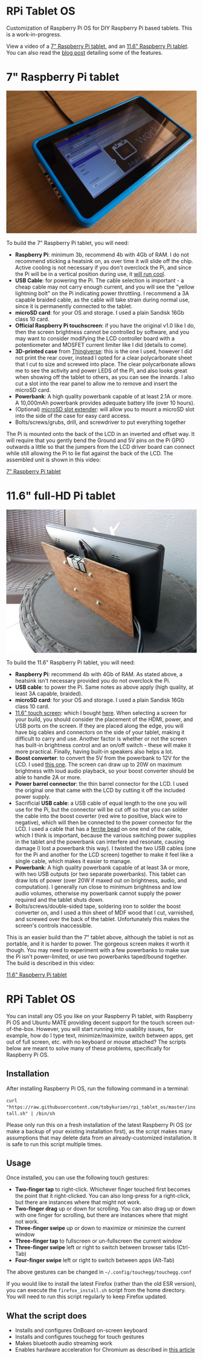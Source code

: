# RPi Tablet OS

Customization of Raspberry Pi OS for DIY Raspberry Pi based tablets. This is a work-in-progress.

View a video of a [7" Raspberry Pi tablet](https://tobykurien.com/images/rpi_tab/rpi-tab.mp4), and an [11.6" Raspberry Pi tablet](https://tobykurien.com/images/rpi_tab/rpi-tab-10.mp4). You can also read the [blog post](https://tobykurien.com/rpi_tab/) detailing some of the features.

# 7" Raspberry Pi tablet

![The 7" Raspberry Pi tablet](images/rpi_tab_7.jpg)

To build the 7" Raspberry Pi tablet, you will need:

- **Raspberry Pi**: minimum 3b, recommend 4b with 4Gb of RAM. I do not recommend sticking a heatsink on, as over time it will slide off the chip. Active cooling is not necessary if you don't overclock the Pi, and since the Pi will be in a vertical position during use, it [will run cool](https://www.raspberrypi.org/blog/thermal-testing-raspberry-pi-4/).
- **USB Cable**: for powering the Pi. The cable selection is important - a cheap cable may not carry enough current, and you will see the "yellow lightning bolt" on the Pi indicating power throttling. I recommend a 3A capable braided cable, as the cable will take strain during normal use, since it is permanently connected to the tablet.
- **microSD card**: for your OS and storage. I used a plain Sandisk 16Gb class 10 card.
- **Official Raspberry Pi touchscreen**: if you have the original v1.0 like I do, then the screen brightness cannot be controlled by software, and you may want to consider modifying the LCD controller board with a potentiometer and MOSFET current limiter like I did (details to come).
- **3D-printed case** from [Thingiverse](https://www.thingiverse.com/thing:1068762): this is the one I used, however I did not print the rear cover, instead I opted for a clear polycarbonate sheet that I cut to size and screwed into place. The clear polycarbonate allows me to see the activity and power LEDS of the Pi, and also looks great when showing off the tablet to others, as you can see the innards. I also cut a slot into the rear panel to allow me to remove and insert the microSD card.
- **Powerbank**: A high quality powerbank capable of at least 2.1A or more. A 10,000mAh powerbank provides adequate battery life (over 10 hours).
- (Optional) [microSD slot extender](https://www.amazon.com/sd-card-extension/s?k=sd+card+extension): will allow you to mount a microSD slot into the side of the case for easy card access.
- Bolts/screws/grubs, drill, and screwdriver to put everything together

The Pi is mounted onto the back of the LCD in an inverted and offset way. It will require that you gently bend the Ground and 5V pins on the Pi GPIO outwards a little so that the jumpers from the LCD driver board can connect while still allowing the Pi to lie flat against the back of the LCD. The assembled unit is shown in this video:

[7" Raspberry Pi tablet](https://tobykurien.com/images/rpi_tab/rpi-tab.mp4)

# 11.6" full-HD Pi tablet

![11.6" Raspberry Pi tablet](images/rpi_tab_11.jpg)

To build the 11.6" Raspberry Pi tablet, you will need:

- **Raspberry Pi**: recommend 4b with 4Gb of RAM. As stated above, a heatsink isn't necessary provided you do not overclock the Pi.
- **USB cable**: to power the Pi. Same notes as above apply (high quality, at least 3A capable, braided).
- **microSD card**: for your OS and storage. I used a plain Sandisk 16Gb class 10 card.
- [11.6" touch screen](https://www.waveshare.com/11.6inch-hdmi-lcd-h-with-case.htm): which I bought [here](https://www.robotics.org.za/W16642). When selecting a screen for your build, you should consider the placement of the HDMI, power, and USB ports on the screen. If they are placed along the edge, you will have big cables and connectors on the side of your tablet, making it difficult to carry and use. Another factor is whether or not the screen has built-in brightness control and an on/off switch - these will make it more practical. Finally, having built-in speakers also helps a lot.
- **Boost converter**: to convert the 5V from the powerbank to 12V for the LCD. I used [this one](https://www.robotics.org.za/MT3608). The screen can draw up to 20W on maximum brightness with loud audio playback, so your boost converter should be able to handle 2A or more.
- **Power barrel connector**: the thin barrel connector for the LCD. I used the original one that came with the LCD by cutting it off the included power supply.
- Sacrificial **USB cable**: a USB cable of equal length to the one you will use for the Pi, but the connector will be cut off so that you can solder the cable into the boost coverter (red wire to positive, black wire to negative), which will then be connected to the power connector for the LCD. I used a cable that has a [ferrite bead](https://en.wikipedia.org/wiki/Ferrite_bead) on one end of the cable, which I think is important, because the various switching power supplies in the tablet and the powerbank can interfere and resonate, causing damage (I lost a powerbank this way). I twisted the two USB cables (one for the Pi and another for the LCD screen) together to make it feel like a single cable, which makes it easier to manage.
- **Powerbank**: A high quality powerbank capable of at least 3A or more, with two USB outputs (or two separate powerbanks). This tablet can draw lots of power (over 20W if maxed out on brightness, audio, and computation). I generally run close to minimum brightness and low audio volumes, otherwise my powerbank cannot supply the power required and the tablet shuts down.
- Bolts/screws/double-sided tape, soldering iron to solder the boost converter on, and I used a thin sheet of MDF wood that I cut, varnished, and screwed over the back of the tablet. Unfortunately this makes the screen's controls inaccessible.

This is an easier build than the 7" tablet above, although the tablet is not as portable, and it is harder to power. The gorgeous screen makes it worth it though. You may need to experiment with a few powerbanks to make sue the Pi isn't power-limited, or use two powerbanks taped/bound together. The build is described in this video:

[11.6" Raspberry Pi tablet](https://tobykurien.com/images/rpi_tab/rpi-tab-10.mp4)

# RPi Tablet OS

You can install any OS you like on your Raspberry Pi tablet, with Raspberry Pi OS and Ubuntu MATE providing decent support for the touch screen out-of-the-box. However, you will start running into usability issues, for example, how do I type text, minimize/maximize, switch between apps, get out of full screen, etc. with no keyboard or mouse attached? The scripts below are meant to solve many of these problems, specifically for Raspberry Pi OS.

## Installation

After installing Raspberry Pi OS, run the following command in a terminal:

`curl "https://raw.githubusercontent.com/tobykurien/rpi_tablet_os/master/install.sh" | /bin/sh`

Please only run this on a fresh installation of the latest Raspberry Pi OS (or make a backup of your existing installation first), as the script makes many assumptions that may delete data from an already-customized installation. It is safe to run this script multiple times.

## Usage

Once installed, you can use the following touch gestures:

- **Two-finger tap** to right-click. Whichever finger touched first becomes the point that it right-clicked. You can also long-press for a right-click, but there are instances where that might not work.
- **Two-finger drag** up or down for scrolling. You can also drag up or down with one finger for scrolling, but there are instances where that might not work.
- **Three-finger swipe** up or down to maximize or minimize the current window
- **Three-finger tap** to fullscreen or un-fullscreen the current window
- **Three-finger swipe** left or right to switch between browser tabs (Ctrl-Tab)
- **Four-finger swipe** left or right to switch between apps (Alt-Tab)

The above gestures can be changed in `~/.config/touchegg/touchegg.conf`

If you would like to install the latest Firefox (rather than the old ESR version), you can execute the `firefox_install.sh` script from the home directory. You will need to run this script regularly to keep Firefox updated.

## What the script does

- Installs and configures OnBoard on-screen keyboard
- Installs and configures touchegg for touch gestures
- Makes bluetooth audio streaming work
- Enables hardware acceleration for Chromium as described in [this article](https://www.dedoimedo.com/computers/rpi4-ubuntu-mate-hw-video-acceleration.html)
